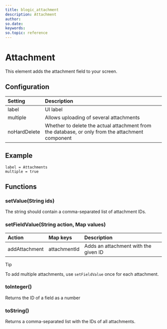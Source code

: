 ```yaml
---
title: blogic_attachment
description: Attachment
author:
so.date:
keywords:
so.topic: reference
---
```


# Attachment

This element adds the attachment field to your screen.

## Configuration

| Setting      | Description                             |
|:-------------|:----------------------------------------|
| label        | UI label                                |
| multiple     | Allows uploading of several attachments |
| noHardDelete | Whether to delete the actual attachment from the database, or only from the attachment component |

## Example

```crmscript
label = Attachments
multiple = true
```

## Functions

### setValue(String ids)

The string should contain a comma-separated list of attachment IDs.

### setFieldValue(String action, Map values)

| Action        | Map keys     | Description                          |
|:--------------|:-------------|:-------------------------------------|
| addAttachment | attachmentId | Adds an attachment with the given ID |

> [!TIP]
> To add multiple attachments, use `setFieldValue` once for each attachment.

### toInteger()

Returns the ID of a field as a number

### toString()

Returns a comma-separated list with the IDs of all attachments.
